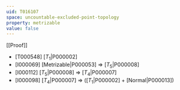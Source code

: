 ```yaml
---
uid: T016107
space: uncountable-excluded-point-topology
property: metrizable
value: false
---
```

[[Proof]]

* [T000548] [$T_1$|P000002]
* [I000069] [Metrizable|P000053] => [$T_5$|P000008]
* [I000112] [$T_5$|P000008] => [$T_4$|P000007]
* [I000098] [$T_4$|P000007] => ([$T_1$|P000002] + [Normal|P000013])

